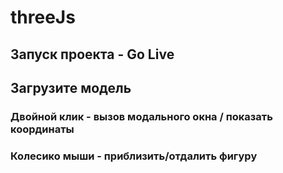 # threeJs
## Запуск проекта - Go Live
## Загрузите модель
### Двойной клик - вызов модального окна / показать координаты
### Колесико мыши - приблизить/отдалить фигуру
